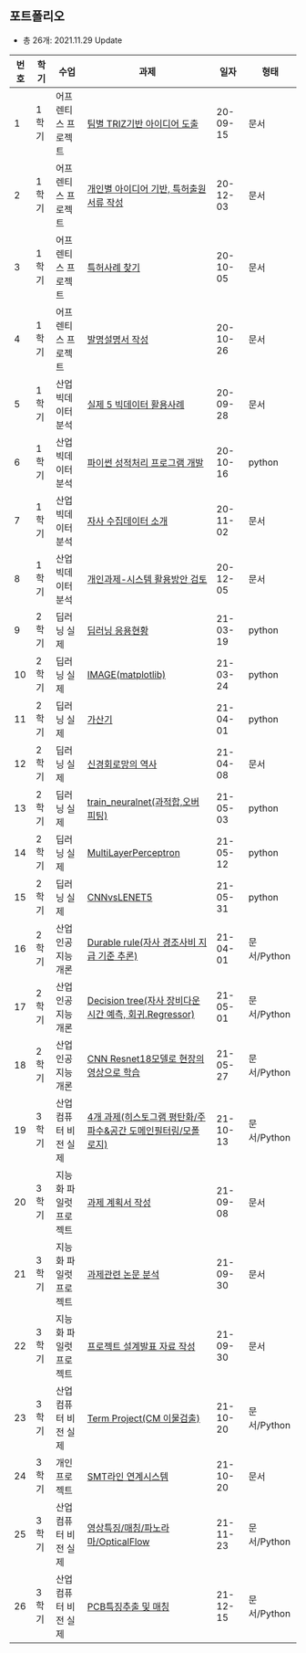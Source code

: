 
 ## 포트폴리오
  - 총 26개: 2021.11.29 Update
   
번호 | 학기	| 수업	|	과제|	일자|	형태
-- | ------ | ------- | ------- | -------- | -------
1 | 1학기 | 어프렌티스 프로젝트	| [팀별 TRIZ기반 아이디어 도출](https://github.com/ByeongKeun/Industrial-AI/tree/master/2020_2_%EC%96%B4%ED%94%84%EB%A0%8C%ED%8B%B0%EC%8A%A4%20%ED%94%84%EB%A1%9C%EC%A0%9D%ED%8A%B8/%EA%B3%BC%EC%A0%9C/1%EC%B0%A8%20%EA%B3%BC%EC%A0%9C_TRIZ)	| 20-09-15	| 문서
2 | 1학기 | 어프렌티스 프로젝트 | [개인별 아이디어 기반, 특허출원 서류 작성](https://github.com/ByeongKeun/Industrial-AI/tree/master/2020_2_%EC%96%B4%ED%94%84%EB%A0%8C%ED%8B%B0%EC%8A%A4%20%ED%94%84%EB%A1%9C%EC%A0%9D%ED%8A%B8/%EA%B3%BC%EC%A0%9C/2%EC%B0%A8%20%ED%8A%B9%ED%97%88%EC%B6%9C%EC%9B%90) |	20-12-03	|문서
3 | 1학기 | 어프렌티스 프로젝트 | [특허사례 찾기](https://github.com/ByeongKeun/Industrial-AI/tree/master/2020_2_%EC%96%B4%ED%94%84%EB%A0%8C%ED%8B%B0%EC%8A%A4%20%ED%94%84%EB%A1%9C%EC%A0%9D%ED%8A%B8/%EA%B3%BC%EC%A0%9C/3%EC%B0%A8%20%ED%8A%B9%ED%97%88%EC%82%AC%EB%A1%80%20%EC%B0%BE%EA%B8%B0) |	20-10-05	|문서
4 | 1학기 | 어프렌티스 프로젝트 | [발명설명서 작성](https://github.com/ByeongKeun/Industrial-AI/tree/master/2020_2_%EC%96%B4%ED%94%84%EB%A0%8C%ED%8B%B0%EC%8A%A4%20%ED%94%84%EB%A1%9C%EC%A0%9D%ED%8A%B8/%EA%B3%BC%EC%A0%9C/4%EC%B0%A8%20%EB%B0%9C%EB%AA%85%EC%84%A4%EB%AA%85%EC%84%9C%20%EC%9E%91%EC%84%B1) |	20-10-26	|문서
5 | 1학기 | 산업 빅데이터 분석 | [실제	5	빅데이터 활용사례](https://github.com/ByeongKeun/Industrial-AI/tree/master/2020_2_%EC%82%B0%EC%97%85%20%EB%B9%85%EB%8D%B0%EC%9D%B4%ED%84%B0%20%EB%B6%84%EC%84%9D%20%EC%8B%A4%EC%A0%9C/%EA%B3%BC%EC%A0%9C/2020_0928_%EB%B9%85%EB%8D%B0%EC%9D%B4%ED%84%B0%20%ED%99%9C%EC%9A%A9%EC%82%AC%EB%A1%80) |	20-09-28	|문서
6 | 1학기 | 산업 빅데이터 분석 | [파이썬 성적처리 프로그램 개발](https://github.com/ByeongKeun/Industrial-AI/tree/master/2020_2_%EC%82%B0%EC%97%85%20%EB%B9%85%EB%8D%B0%EC%9D%B4%ED%84%B0%20%EB%B6%84%EC%84%9D%20%EC%8B%A4%EC%A0%9C/%EA%B3%BC%EC%A0%9C/2020_1016_%ED%8C%8C%EC%9D%B4%EC%8D%AC%20%EC%84%B1%EC%A0%81%EC%B2%98%EB%A6%AC%20%ED%94%84%EB%A1%9C%EA%B7%B8%EB%9E%A8%20%EA%B0%9C%EB%B0%9C)	|20-10-16	|python
7 | 1학기 | 산업 빅데이터 분석 | [자사 수집데이터 소개](https://github.com/ByeongKeun/Industrial-AI/tree/master/2020_2_%EC%82%B0%EC%97%85%20%EB%B9%85%EB%8D%B0%EC%9D%B4%ED%84%B0%20%EB%B6%84%EC%84%9D%20%EC%8B%A4%EC%A0%9C/%EA%B3%BC%EC%A0%9C/2020_1102_%EC%9E%90%EC%82%AC%20%EC%88%98%EC%A7%91%EB%8D%B0%EC%9D%B4%ED%84%B0%20%EC%86%8C%EA%B0%9C) |	20-11-02|	문서
8 | 1학기 | 산업 빅데이터 분석 | [개인과제-시스템 활용방안 검토](https://github.com/ByeongKeun/Industrial-AI/tree/master/2020_2_%EC%82%B0%EC%97%85%20%EB%B9%85%EB%8D%B0%EC%9D%B4%ED%84%B0%20%EB%B6%84%EC%84%9D%20%EC%8B%A4%EC%A0%9C/%EA%B3%BC%EC%A0%9C/2020_1205_%EA%B0%9C%EB%B3%84%EA%B3%BC%EC%A0%9C_%EC%8B%9C%EC%8A%A4%ED%85%9C%ED%99%9C%EC%9A%A9%EB%B0%A9%EC%95%88)	| 20-12-05	| 문서
9 | 2학기 | 딥러닝 실제	|	[딥러닝 응용현황](https://github.com/ByeongKeun/Industrial-AI/tree/master/2021_1_%EB%94%A5%EB%9F%AC%EB%8B%9D%EC%8B%A4%EC%A0%9C/%EA%B3%BC%EC%A0%9C/2021_0319_3%EC%A3%BC%EC%B0%A8-%EB%94%A5%EB%9F%AC%EB%8B%9D%20%EC%9D%91%EC%9A%A9%ED%98%84%ED%99%A9)	| 21-03-19	| python
10 | 2학기 | 딥러닝 실제	| [IMAGE(matplotlib)](https://github.com/ByeongKeun/Industrial-AI/tree/master/2021_1_%EB%94%A5%EB%9F%AC%EB%8B%9D%EC%8B%A4%EC%A0%9C/%EA%B3%BC%EC%A0%9C/2021_0324_4%EC%A3%BC%EC%B0%A8-IMAGE(matplotlib))	| 21-03-24	| python
11 | 2학기 | 딥러닝 실제	| [가산기](https://github.com/ByeongKeun/Industrial-AI/tree/master/2021_1_%EB%94%A5%EB%9F%AC%EB%8B%9D%EC%8B%A4%EC%A0%9C/%EA%B3%BC%EC%A0%9C/2021_0401_5%EC%A3%BC%EC%B0%A8-%EA%B0%80%EC%82%B0%EA%B8%B0)	| 21-04-01	| python
12 | 2학기 | 딥러닝 실제	| [신경회로망의 역사](https://github.com/ByeongKeun/Industrial-AI/tree/master/2021_1_%EB%94%A5%EB%9F%AC%EB%8B%9D%EC%8B%A4%EC%A0%9C/%EA%B3%BC%EC%A0%9C/2021_0408_6%EC%A3%BC%EC%B0%A8-%EC%8B%A0%EA%B2%BD%ED%9A%8C%EB%A1%9C%EB%A7%9D%EC%9D%98%20%EC%97%AD%EC%82%AC)	| 21-04-08	| 문서
13 | 2학기 | 딥러닝 실제	| [train_neuralnet(과적합,오버피팅)](https://github.com/ByeongKeun/Industrial-AI/tree/master/2021_1_%EB%94%A5%EB%9F%AC%EB%8B%9D%EC%8B%A4%EC%A0%9C/%EA%B3%BC%EC%A0%9C/2021_0503_9%EC%A3%BC%EC%B0%A8-%20train_neuralnet(%EA%B3%BC%EC%A0%81%ED%95%A9%2C%EC%98%A4%EB%B2%84%ED%94%BC%ED%8C%85))	| 21-05-03	| python
14 | 2학기 | 딥러닝 실제	| [MultiLayerPerceptron](https://github.com/ByeongKeun/Industrial-AI/tree/master/2021_1_%EB%94%A5%EB%9F%AC%EB%8B%9D%EC%8B%A4%EC%A0%9C/%EA%B3%BC%EC%A0%9C/2021_0512_11%EC%A3%BC%EC%B0%A8-MultiLayerPerceptron)	| 21-05-12	| python
15 | 2학기 | 딥러닝 실제 |	[CNNvsLENET5](https://github.com/ByeongKeun/Industrial-AI/tree/master/2021_1_%EB%94%A5%EB%9F%AC%EB%8B%9D%EC%8B%A4%EC%A0%9C/%EA%B3%BC%EC%A0%9C/2021_0531_13%EC%A3%BC%EC%B0%A8-CNNvsLENET5)	| 21-05-31	| python
16 | 2학기 | 산업 인공지능 개론 | [Durable rule(자사 경조사비 지급 기준 추론)](https://github.com/ByeongKeun/Industrial-AI/tree/master/2021_1_%EC%82%B0%EC%97%85%EC%9D%B8%EA%B3%B5%EC%A7%80%EB%8A%A5%EA%B0%9C%EB%A1%A0/%EA%B3%BC%EC%A0%9C/2021_0401_Durable_rules) | 21-04-01 | 문서/Python
17 | 2학기 | 산업 인공지능 개론 | [Decision tree(자사 장비다운 시간 예측, 회귀.Regressor)](https://github.com/ByeongKeun/Industrial-AI/tree/master/2021_1_%EC%82%B0%EC%97%85%EC%9D%B8%EA%B3%B5%EC%A7%80%EB%8A%A5%EA%B0%9C%EB%A1%A0/%EA%B3%BC%EC%A0%9C/2021_0501_Decision%20Tree) | 21-05-01	| 문서/Python
18 | 2학기 | 산업 인공지능 개론 | [CNN Resnet18모델로 현장의 영상으로 학습](https://github.com/ByeongKeun/Industrial-AI/tree/master/2021_1_%EC%82%B0%EC%97%85%EC%9D%B8%EA%B3%B5%EC%A7%80%EB%8A%A5%EA%B0%9C%EB%A1%A0/%EA%B3%BC%EC%A0%9C/2021_0527_ResNet) | 21-05-27 | 문서/Python
19 | 3학기 | 산업 컴퓨터 비전 실제	| [4개 과제(히스토그램 평탄화/주파수&공간 도메인필터링/모폴로지)](https://github.com/ByeongKeun/Industrial-AI/tree/master/2021_2_%EC%82%B0%EC%97%85%20%EC%BB%B4%ED%93%A8%ED%84%B0%EB%B9%84%EC%A0%84%20%EC%8B%A4%EC%A0%9C/%EA%B3%BC%EC%A0%9C/1%EC%B0%A8%20%EA%B3%BC%EC%A0%9C_211013)	| 21-10-13	| 문서/Python
20 | 3학기 | 지능화 파일럿 프로젝트 | [과제 계획서 작성](https://github.com/ByeongKeun/Industrial-AI/tree/master/2021_2_%EC%A7%80%EB%8A%A5%ED%99%94%20%ED%8C%8C%EC%9D%BC%EB%9F%BF%20%ED%94%84%EB%A1%9C%EC%A0%9D%ED%8A%B8/%EA%B3%BC%EC%A0%9C/0%EC%B0%A8%20%EA%B3%BC%EC%A0%9C%EA%B3%84%ED%9A%8D%EC%84%9C%20%EC%A0%9C%EC%B6%9C_210908)	| 21-09-08	| 문서
21 | 3학기 | 지능화 파일럿 프로젝트 | [과제관련 논문 분석](https://github.com/ByeongKeun/Industrial-AI/tree/master/2021_2_%EC%A7%80%EB%8A%A5%ED%99%94%20%ED%8C%8C%EC%9D%BC%EB%9F%BF%20%ED%94%84%EB%A1%9C%EC%A0%9D%ED%8A%B8/%EA%B3%BC%EC%A0%9C/1%EC%B0%A8%20%EB%85%BC%EB%AC%B8%EB%B6%84%EC%84%9D_210930)	| 21-09-30	| 문서
22 | 3학기 | 지능화 파일럿 프로젝트 | [프로젝트 설계발표 자료 작성](https://github.com/ByeongKeun/Industrial-AI/tree/master/2021_2_%EC%A7%80%EB%8A%A5%ED%99%94%20%ED%8C%8C%EC%9D%BC%EB%9F%BF%20%ED%94%84%EB%A1%9C%EC%A0%9D%ED%8A%B8/%EA%B3%BC%EC%A0%9C/2%EC%B0%A8%20%ED%94%84%EB%A1%9C%EC%A0%9D%ED%8A%B8%20%EC%84%A4%EA%B3%84%EB%B0%9C%ED%91%9C_210930)	| 21-09-30	| 문서
23 | 3학기 | 산업 컴퓨터 비전 실제 | [Term Project(CM 이물검출)](https://github.com/ByeongKeun/Industrial-AI/tree/master/2021_2_%EC%82%B0%EC%97%85%20%EC%BB%B4%ED%93%A8%ED%84%B0%EB%B9%84%EC%A0%84%20%EC%8B%A4%EC%A0%9C/%EA%B3%BC%EC%A0%9C/2%EC%B0%A8_Term%20project_211020_CM%20%EC%9D%B4%EB%AC%BC%EC%A7%88%20%EA%B2%80%EC%B6%9C)	| 21-10-20	| 문서/Python
24 | 3학기 | 개인 프로젝트 | [SMT라인 연계시스템](https://github.com/ByeongKeun/Industrial-AI/tree/master/%EA%B0%9C%EC%9D%B8%ED%94%84%EB%A1%9C%EC%A0%9D%ED%8A%B8/MICS)	| 21-10-20	| 문서
25 | 3학기 | 산업 컴퓨터 비전 실제 | [영상특징/매칭/파노라마/OpticalFlow](https://github.com/ByeongKeun/Industrial-AI/tree/master/2021_2_%EC%82%B0%EC%97%85%20%EC%BB%B4%ED%93%A8%ED%84%B0%EB%B9%84%EC%A0%84%20%EC%8B%A4%EC%A0%9C/%EA%B3%BC%EC%A0%9C/3%EC%B0%A8_%EA%B3%BC%EC%A0%9C%20%ED%94%84%EB%A1%9C%EA%B7%B8%EB%9E%98%EB%B0%8D2)	| 21-11-23	| 문서/Python
26 | 3학기 | 산업 컴퓨터 비전 실제 | [PCB특징추출 및 매칭](https://github.com/ByeongKeun/Industrial-AI/tree/master/2021_2_%EC%82%B0%EC%97%85%20%EC%BB%B4%ED%93%A8%ED%84%B0%EB%B9%84%EC%A0%84%20%EC%8B%A4%EC%A0%9C/%EA%B3%BC%EC%A0%9C/4%EC%B0%A8_Term%20project%20-%20PCB%20%ED%8A%B9%EC%A7%95%EC%B6%94%EC%B6%9C%20%EB%B0%8F%20%EB%A7%A4%EC%B9%AD)	| 21-12-15	| 문서/Python
